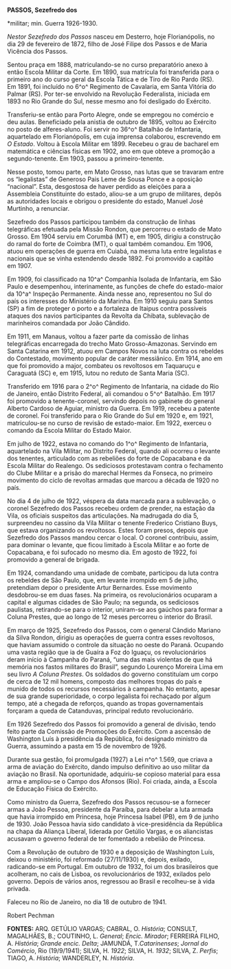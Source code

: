 **PASSOS, Sezefredo dos**

\*militar; min. Guerra 1926-1930.

*Nestor Sezefredo dos Passos* nasceu em Desterro, hoje Florianópolis, no
dia 29 de fevereiro de 1872, filho de José Filipe dos Passos e de Maria
Vicência dos Passos.

Sentou praça em 1888, matriculando-se no curso preparatório anexo à
então Escola Militar da Corte. Em 1890, sua matrícula foi transferida
para o primeiro ano do curso geral da Escola Tática e de Tiro de Rio
Pardo (RS). Em 1891, foi incluído no 6^o^ Regimento de Cavalaria, em
Santa Vitória do Palmar (RS). Por ter-se envolvido na Revolução
Federalista, iniciada em 1893 no Rio Grande do Sul, nesse mesmo ano foi
desligado do Exército.

Transferiu-se então para Porto Alegre, onde se empregou no comércio e
deu aulas. Beneficiado pela anistia de outubro de 1895, voltou ao
Exército no posto de alferes-aluno. Foi servir no 36^o^ Batalhão de
Infantaria, aquartelado em Florianópolis, em cuja imprensa colaborou,
escrevendo em *O Estado*. Voltou à Escola Militar em 1899. Recebeu o
grau de bacharel em matemática e ciências físicas em 1902, ano em que
obteve a promoção a segundo-tenente. Em 1903, passou a primeiro-tenente.

Nesse posto, tomou parte, em Mato Grosso, nas lutas que se travaram
entre os “legalistas” de Generoso Pais Leme de Sousa Ponce e a oposição
“nacional”. Esta, desgostosa de haver perdido as eleições para a
Assembleia Constituinte do estado, aliou-se a um grupo de militares,
depôs as autoridades locais e obrigou o presidente do estado, Manuel
José Murtinho, a renunciar.

Sezefredo dos Passos participou também da construção de linhas
telegráficas efetuada pela Missão Rondon, que percorreu o estado de Mato
Grosso. Em 1904 serviu em Corumbá (MT) e, em 1905, dirigiu a construção
do ramal do forte de Coimbra (MT), o qual também comandou. Em 1906,
atuou em operações de guerra em Cuiabá, na mesma luta entre legalistas e
nacionais que se vinha estendendo desde 1892. Foi promovido a capitão em
1907.

Em 1909, foi classificado na 10^a^ Companhia Isolada de Infantaria, em
São Paulo e desempenhou, interinamente, as funções de chefe do
estado-maior da 10^a^ Inspeção Permanente. Ainda nesse ano, representou
no Sul do país os interesses do Ministério da Marinha. Em 1910 seguiu
para Santos (SP) a fim de proteger o porto e a fortaleza de Itaipus
contra possíveis ataques dos navios participantes da Revolta da Chibata,
sublevação de marinheiros comandada por João Cândido.

Em 1911, em Manaus, voltou a fazer parte da comissão de linhas
telegráficas encarregada do trecho Mato Grosso-Amazonas. Servindo em
Santa Catarina em 1912, atuou em Campos Novos na luta contra os rebeldes
do Contestado, movimento popular de caráter messiânico. Em 1914, ano em
que foi promovido a major, combateu os revoltosos em Taquaruçu e
Caraguatá (SC) e, em 1915, lutou no reduto de Santa Maria (SC).

Transferido em 1916 para o 2^o^ Regimento de Infantaria, na cidade do
Rio de Janeiro, então Distrito Federal, ali comandou o 5^o^ Batalhão. Em
1917 foi promovido a tenente-coronel, servindo depois no gabinete do
general Alberto Cardoso de Aguiar, ministro da Guerra. Em 1919, recebeu
a patente de coronel. Foi transferido para o Rio Grande do Sul em 1920
e, em 1921, matriculou-se no curso de revisão de estado-maior. Em 1922,
exerceu o comando da Escola Militar do Estado Maior.

Em julho de 1922, estava no comando do 1^o^ Regimento de Infantaria,
aquartelado na Vila Militar, no Distrito Federal, quando ali ocorreu o
levante dos tenentes, articulado com as rebeliões do forte de Copacabana
e da Escola Militar do Realengo. Os sediciosos protestavam contra o
fechamento do Clube Militar e a prisão do marechal Hermes da Fonseca, no
primeiro movimento do ciclo de revoltas armadas que marcou a década de
1920 no país.

No dia 4 de julho de 1922, véspera da data marcada para a sublevação, o
coronel Sezefredo dos Passos recebeu ordem de prender, na estação da
Vila, os oficiais suspeitos das articulações. Na madrugada do dia 5,
surpreendeu no cassino da Vila Militar o tenente Frederico Cristiano
Buys, que estava organizando os revoltosos. Estes foram presos, depois
que Sezefredo dos Passos mandou cercar o local. O coronel contribuiu,
assim, para dominar o levante, que ficou limitado à Escola Militar e ao
forte de Copacabana, e foi sufocado no mesmo dia. Em agosto de 1922, foi
promovido a general de brigada.

Em 1924, comandando uma unidade de combate, participou da luta contra os
rebeldes de São Paulo, que, em levante irrompido em 5 de julho,
pretendiam depor o presidente Artur Bernardes. Esse movimento
desdobrou-se em duas fases. Na primeira, os revolucionários ocuparam a
capital e algumas cidades de São Paulo; na segunda, os sediciosos
paulistas, retirando-se para o interior, uniram-se aos gaúchos para
formar a Coluna Prestes, que ao longo de 12 meses percorreu o interior
do Brasil.

Em março de 1925, Sezefredo dos Passos, com o general Cândido Mariano da
Silva Rondon, dirigiu as operações de guerra contra esses revoltosos,
que haviam assumido o controle da situação no oeste do Paraná. Ocupando
uma vasta região que ia de Guaíra a Foz do Iguaçu, os revolucionários
deram início à Campanha do Paraná, “uma das mais violentas de que há
memória nos fastos militares do Brasil”, segundo Lourenço Moreira Lima
em seu livro *A Coluna Prestes*. Os soldados do governo constituíam um
corpo de cerca de 12 mil homens, composto das melhores tropas do país e
munido de todos os recursos necessários à campanha. No entanto, apesar
de sua grande superioridade, o corpo legalista foi rechaçado por algum
tempo, até a chegada de reforços, quando as tropas governamentais
forçaram a queda de Catanduvas, principal reduto revolucionário.

Em 1926 Sezefredo dos Passos foi promovido a general de divisão, tendo
feito parte da Comissão de Promoções do Exército. Com a ascensão de
Washington Luís à presidência da República, foi designado ministro da
Guerra, assumindo a pasta em 15 de novembro de 1926.

Durante sua gestão, foi promulgada (1927) a Lei n^o^ 1.569, que criava a
arma de aviação do Exército, dando impulso definitivo ao uso militar da
aviação no Brasil. Na oportunidade, adquiriu-se copioso material para
essa arma e ampliou-se o Campo dos Afonsos (Rio). Foi criada, ainda, a
Escola de Educação Física do Exército.

Como ministro da Guerra, Sezefredo dos Passos recusou-se a fornecer
armas a João Pessoa, presidente da Paraíba, para debelar a luta armada
que havia irrompido em Princesa, hoje Princesa Isabel (PB), em 9 de
junho de 1930. João Pessoa havia sido candidato à vice-presidência da
República na chapa da Aliança Liberal, liderada por Getúlio Vargas, e os
aliancistas acusavam o governo federal de ter fomentado a rebelião de
Princesa.

Com a Revolução de outubro de 1930 e a deposição de Washington Luís,
deixou o ministério, foi reformado (27/11/1930) e, depois, exilado,
radicando-se em Portugal. Em outubro de 1932, foi um dos brasileiros que
acolheram, no cais de Lisboa, os revolucionários de 1932, exilados pelo
governo. Depois de vários anos, regressou ao Brasil e recolheu-se à vida
privada.

Faleceu no Rio de Janeiro, no dia 18 de outubro de 1941.

Robert Pechman

**FONTES:** ARQ. GETÚLIO VARGAS; CABRAL, O. *História*; CONSULT,
MAGALHÃES, B.; COUTINHO, L. *General*; *Encic. Mirador*; FERREIRA FILHO,
A. *História*; *Grande encic. Delta*; JAMUNDÁ, T.*Catarinenses*; *Jornal
do Comércio*, Rio (19/9/1941); SILVA, H. *1922*; SILVA, H. *1932*;
SILVA, Z. *Perfis*; TIAGO, A. *História*; WANDERLEY, N. *História*.
